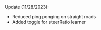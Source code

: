 Update (11/28/2023):
- Reduced ping ponging on straight roads
- Added toggle for steerRatio learner
